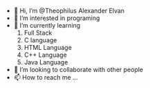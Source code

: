 - 👋 Hi, I’m @Theophilus Alexander Elvan
- 👀 I’m interested in programing
- 🌱 I’m currently learning
  1. Full Stack
  2. C language
  3. HTML Language
  4. C++ Language
  5. Java Language
- 💞️ I’m looking to collaborate with other people
- 📫 How to reach me ...

<!---
TheophilusAE/TheophilusAE is a ✨ special ✨ repository because its `README.md` (this file) appears on your GitHub profile.
You can click the Preview link to take a look at your changes.
--->
